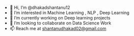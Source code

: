 - 👋 Hi, I’m @dhakadshantanu12
- 👀 I’m interested in Machine Learning , NLP , Deep Learning
- 🌱 I’m currently working on Deep learning projects 
- 💞️ I’m looking to collaborate on Data Science Work
- 📫 Reach me at shantanudhakad02@gmail.com

<!---
dhakadshantanu12/dhakadshantanu12 is a ✨ special ✨ repository because its `README.md` (this file) appears on your GitHub profile.
You can click the Preview link to take a look at your changes.
--->
